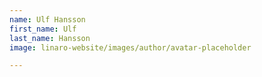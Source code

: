 ```yaml
---
name: Ulf Hansson
first_name: Ulf
last_name: Hansson
image: linaro-website/images/author/avatar-placeholder

---
```

